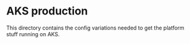 # AKS production

This directory contains the config variations needed to get the platform stuff running on AKS.
